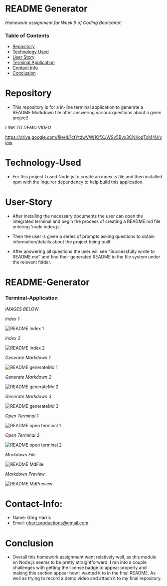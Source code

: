 # README Generator

*Homework assignment for Week 9 of Coding Bootcamp!*

### Table of Contents 

* [Repository](#Repository) 
* [Technology Used](#Technology-Used) 
* [User Story](#User-Story)
* [Terminal Application](#README-Generator)
* [Contact Info](#Contact-Info)
* [Conclusion](#Conclusion)

# Repository

- This repository is for a in-line terminal application to generate a README Markdown file after answering various questions about a given project!

*LINK TO DEMO VIDEO*

https://drive.google.com/file/d/1ctYtdwVWj1OfXJWSv5Bvx3CNKogTcM4U/view


# Technology-Used

- For this project I used Node.js to create an index.js file and then installed npm with the Inquirer dependency to help build this application.

# User-Story

- After installing the necessary documents the user can open the integrated terminal and begin the process of creating a README.md file entering 'node index.js.'

- Then the user is given a series of prompts asking questions to obtain information/details about the project being built.

- After answering all questions the user will see "Successfully wrote to README.md" and find their generated README in the file system under the relevant folder.

# README-Generator

### Terminal-Application

*IMAGES BELOW*

*Index 1*

![README Index 1](https://user-images.githubusercontent.com/73864182/109276475-ec826600-77ca-11eb-8f48-581d4fe1bdd6.png)

*Index 2*

![README Index 2](https://user-images.githubusercontent.com/73864182/109276477-ed1afc80-77ca-11eb-9040-21d159f1c3db.png)

*Generate Markdown 1*

![README generateMd 1](https://user-images.githubusercontent.com/73864182/109276478-edb39300-77ca-11eb-8ece-3978fba2e97c.png)

*Generate Markdown 2*

![README generateMd 2](https://user-images.githubusercontent.com/73864182/109276480-edb39300-77ca-11eb-8350-bfb3733da1a5.png)

*Generate Markdown 3*

![README generateMd 3](https://user-images.githubusercontent.com/73864182/109276484-ee4c2980-77ca-11eb-8108-91cd8f12b95f.png)

*Open Terminal 1*

![README open terminal 1](https://user-images.githubusercontent.com/73864182/109276481-edb39300-77ca-11eb-83c6-d306016eae56.png)

*Open Terminal 2*

![README open terminal 2](https://user-images.githubusercontent.com/73864182/109276482-ee4c2980-77ca-11eb-897f-afde8a60c4f1.png)

*Markdown File*

![README MdFile](https://user-images.githubusercontent.com/73864182/109276485-eee4c000-77ca-11eb-854d-648532fd2b65.png)

*Markdown Preview*

![README MdPreview](https://user-images.githubusercontent.com/73864182/109276487-eee4c000-77ca-11eb-8fae-e82ad1534475.png)


# Contact-Info:

- Name: Greg Harris
- Email: ghart.productions@gmail.com

# Conclusion

- Overall this homework assignment went relatively well, as this module on Node.js seems to be pretty straightforward. I ran into a couple challenges with getting the license badge to appear properly and making this section appear how I wanted it to in the final README. As well as trying to record a demo video and attach it to my final repository. 